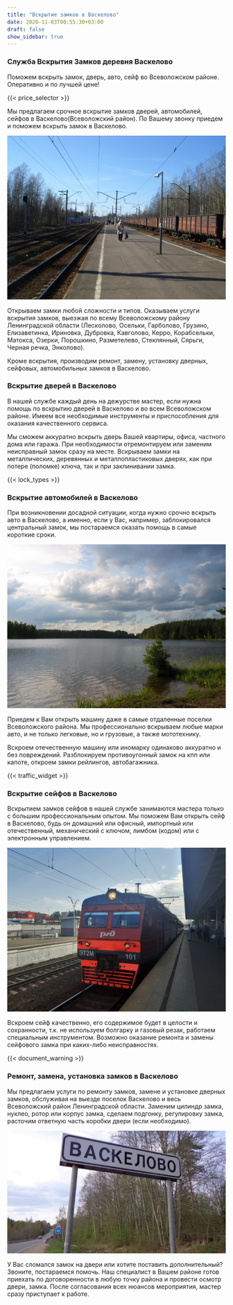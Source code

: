 ```yaml
---
title: "Вскрытие замков в Васкелово"
date: 2020-11-03T00:55:30+03:00
draft: false
show_sidebar: true
---
```


### Служба Вскрытия Замков деревня Васкелово

Поможем вскрыть замок, дверь, авто, сейф во Всеволожском районе. Оперативно и по лучшей цене!

{{< price_selector >}}

Мы предлагаем срочное вскрытие замков дверей, автомобилей, сейфов в Васкелово(Всеволожский район). По Вашему звонку приедем и поможем вскрыть замок в Васкелово. 

![Вскрытие замков в Васкелово](Vaskelovo1.jpg)

Открываем замки любой сложности и типов. Оказываем услуги вскрытия замков, выезжая по всему Всеволожскому району Ленинградской области (Лесколово, Осельки, Гарболово, Грузино, Елизаветинка, Ириновка, Дубровка, Кавголово, Керро, Корабсельки, Матокса, Озерки, Порошкино, Разметелево, Стеклянный, Сярьги, Черная речка, Энколово). 

Кроме вскрытия, производим ремонт, замену, установку дверных, сейфовых, автомобильных замков в Васкелово.

### Вскрытие дверей в Васкелово

В нашей службе каждый день на дежурстве мастер, если нужна помощь по вскрытию дверей в Васкелово и во всем Всеволожском районе. Имеем все необходимые инструменты и приспособления для оказания качественного сервиса. 

Мы сможем аккуратно вскрыть дверь Вашей квартиры, офиса, частного дома или гаража. При необходимости отремонтируем или заменим неисправный замок сразу на месте. Вскрываем замки на металлических, деревянных и металлопластиковых дверях, как при потере (поломке) ключа, так и при заклинивании замка.

{{< lock_types >}}

### Вскрытие автомобилей в Васкелово

При возникновении досадной ситуации, когда нужно срочно вскрыть авто в Васкелово, а именно, если у Вас, например, заблокировался центральный замок, мы постараемся оказать помощь в самые короткие сроки. 

![Вскрытие замков в Васкелово](Vaskelovo2.jpg)

Приедем к Вам открыть машину даже в самые отдаленные поселки Всеволожского района. Мы профессионально вскрываем любые марки авто, и не только легковые, но и грузовые, а также мототехнику. 

Вскроем отечественную машину или иномарку одинаково аккуратно и без повреждений. Разблокируем противоугонный замок на кпп или капоте, откроем замки рейлингов, автобагажника.

{{< traffic_widget >}}

### Вскрытие сейфов в Васкелово

Вскрытием замков сейфов в нашей службе занимаются мастера только с большим профессиональным опытом. Мы поможем Вам открыть сейф в Васкелово, будь он домашний или офисный, импортный или отечественный, механический с ключом, лимбом (кодом) или с электронным управлением. 

![Вскрытие замков в Васкелово](Vaskelovo3.jpg)

Вскроем сейф качественно, его содержимое будет в целости и сохранности, т.к. не используем болгарку и газовый резак, работаем специальным инструментом. Возможно оказание ремонта и замены сейфового замка при каких-либо неисправностях.

{{< document_warning >}}

### Ремонт, замена, установка замков в Васкелово

Мы предлагаем услуги по ремонту замков, замене и установке дверных замков, обслуживая на выезде поселок Васкелово и весь Всеволожский район Ленинградской области. Заменим цилиндр замка, нуклео, ротор или корпус замка, сделаем подгонку, регулировку замка, расточим ответную часть коробки двери (если необходимо). 

![Вскрытие замков в Васкелово](Vaskelovo4.jpg)

У Вас сломался замок на двери или хотите поставить дополнительный? Звоните, постараемся помочь. Наш специалист в Вашем районе готов приехать по договоренности в любую точку района и провести осмотр двери, замка. После согласования всех нюансов мероприятия, мастер сразу приступает к работе.
